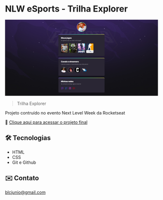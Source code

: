 # NLW eSports - Trilha Explorer

![preview](./.github/preview.png)

> Trilha Explorer

Projeto contruído no evento Next Level Week da Rocketseat

🔗 [Clique aqui para acessar o projeto final](https://whyrnld.github.io/NLW-eSports)

## 🛠️ Tecnologias
- HTML
- CSS
- Git e Github

## ✉️ Contato
blcjunio@gmail.com
